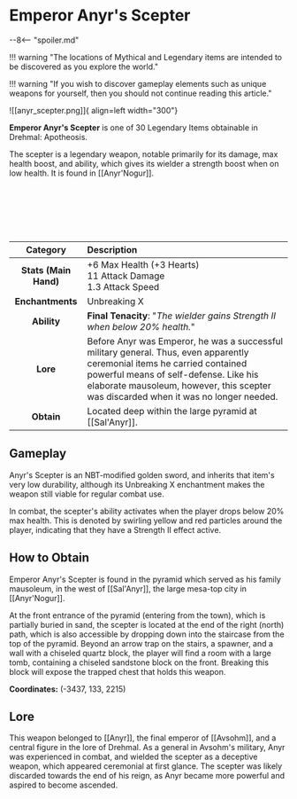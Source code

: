 # Emperor Anyr's Scepter

--8<-- "spoiler.md"

!!! warning "The locations of Mythical and Legendary items are intended to be discovered as you explore the world."

!!! warning "If you wish to discover gameplay elements such as unique weapons for yourself, then you should not continue reading this article."

![[anyr_scepter.png]]{ align=left width="300"}

**Emperor Anyr's Scepter** is one of 30 Legendary Items obtainable in Drehmal: Apotheosis.

The scepter is a legendary weapon, notable primarily for its damage, max health boost, and ability, which gives its wielder a strength boost when on low health. It is found in [[Anyr'Nogur]].

<br> <br> <br> <br> <br>

| Category | Description                 |
|:--------------------------------:|:-----------------------------------------------------------------------------------------------------------------------------------------------------------------------------|
| **Stats (Main Hand)**         | +6 Max Health (+3 Hearts) <br> 11 Attack Damage <br> 1.3 Attack Speed            |
| **Enchantments**              | Unbreaking X |
| **Ability**                   | **Final Tenacity**: "*The wielder gains Strength II when below 20% health.*" |
| **Lore**                      | Before Anyr was Emperor, he was a successful military general. Thus, even apparently ceremonial items he carried contained powerful means of self-defense. Like his elaborate mausoleum, however, this scepter was discarded when it was no longer needed. |
| **Obtain**                    | Located deep within the large pyramid at [[Sal'Anyr]].   |

## Gameplay
Anyr's Scepter is an NBT-modified golden sword, and inherits that item's very low durability, although its Unbreaking X enchantment makes the weapon still viable for regular combat use. 

In combat, the scepter's ability activates when the player drops below 20% max health. This is denoted by swirling yellow and red particles around the player, indicating that they have a Strength II effect active.

## How to Obtain
Emperor Anyr's Scepter is found in the pyramid which served as his family mausoleum, in the west of [[Sal'Anyr]], the large mesa-top city in [[Anyr'Nogur]].

At the front entrance of the pyramid (entering from the town), which is partially buried in sand, the scepter is located at the end of the right (north) path, which is also accessible by dropping down into the staircase from the top of the pyramid. Beyond an arrow trap on the stairs, a spawner, and a wall with a chiseled quartz block, the player will find a room with a large tomb, containing a chiseled sandstone block on the front. Breaking this block will expose the trapped chest that holds this weapon.

**Coordinates:** (-3437, 133, 2215)

## Lore
This weapon belonged to [[Anyr]], the final emperor of [[Avsohm]], and a central figure in the lore of Drehmal. As a general in Avsohm's military, Anyr was experienced in combat, and wielded the scepter as a deceptive weapon, which appeared ceremonial at first glance. The scepter was likely discarded towards the end of his reign, as Anyr became more powerful and aspired to become ascended.

